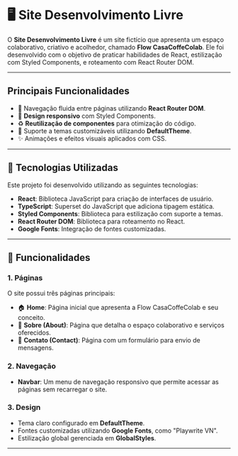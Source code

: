 # 🖥️ Site Desenvolvimento Livre

O **Site Desenvolvimento Livre** é um site fictício que apresenta um espaço colaborativo, criativo e acolhedor, chamado **Flow CasaCoffeColab**. Ele foi desenvolvido com o objetivo de praticar habilidades de React, estilização com Styled Components, e roteamento com React Router DOM.

---

## **Principais Funcionalidades**

- 🚀 Navegação fluida entre páginas utilizando **React Router DOM**.
- 📱 **Design responsivo** com Styled Components.
- ♻️ **Reutilização de componentes** para otimização do código.
- 🎨 Suporte a temas customizáveis utilizando **DefaultTheme**.
- ✨ Animações e efeitos visuais aplicados com CSS.

---

## **🚀 Tecnologias Utilizadas**

Este projeto foi desenvolvido utilizando as seguintes tecnologias:

- **React**: Biblioteca JavaScript para criação de interfaces de usuário.
- **TypeScript**: Superset do JavaScript que adiciona tipagem estática.
- **Styled Components**: Biblioteca para estilização com suporte a temas.
- **React Router DOM**: Biblioteca para roteamento no React.
- **Google Fonts**: Integração de fontes customizadas.

---

## **🌟 Funcionalidades**

### **1. Páginas**
O site possui três páginas principais:
- 🏠 **Home**: Página inicial que apresenta a Flow CasaCoffeColab e seu conceito.
- 📝 **Sobre (About)**: Página que detalha o espaço colaborativo e serviços oferecidos.
- 📧 **Contato (Contact)**: Página com um formulário para envio de mensagens.

### **2. Navegação**
- **Navbar**: Um menu de navegação responsivo que permite acessar as páginas sem recarregar o site.

### **3. Design**
- Tema claro configurado em **DefaultTheme**.
- Fontes customizadas utilizando **Google Fonts**, como "Playwrite VN".
- Estilização global gerenciada em **GlobalStyles**.

---
